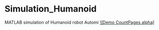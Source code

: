# Simulation_Humanoid
MATLAB simulation of Humanoid robot Automi
[![Demo CountPages alpha]](https://photos.google.com/photo/AF1QipPyWZyzkA7M_RkZ9IUsKvDbK3U5ndvLt-F4VQuQ)
